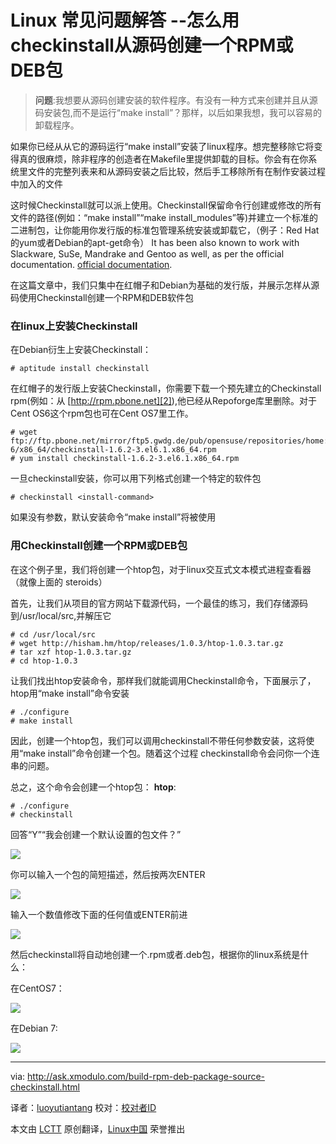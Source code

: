 Linux 常见问题解答 --怎么用checkinstall从源码创建一个RPM或DEB包
================================================================================
> **问题**:我想要从源码创建安装的软件程序。有没有一种方式来创建并且从源码安装包,而不是运行“make install”？那样，以后如果我想，我可以容易的卸载程序。

如果你已经从从它的源码运行“make install”安装了linux程序。想完整移除它将变得真的很麻烦，除非程序的创造者在Makefile里提供卸载的目标。你会有在你系统里文件的完整列表来和从源码安装之后比较，然后手工移除所有在制作安装过程中加入的文件


这时候Checkinstall就可以派上使用。Checkinstall保留命令行创建或修改的所有文件的路径(例如：“make install”“make install_modules”等)并建立一个标准的二进制包，让你能用你发行版的标准包管理系统安装或卸载它，（例子：Red Hat的yum或者Debian的apt-get命令） It has been also known to work with Slackware, SuSe, Mandrake and Gentoo as well, as per the official documentation. [official documentation][1].

在这篇文章中，我们只集中在红帽子和Debian为基础的发行版，并展示怎样从源码使用Checkinstall创建一个RPM和DEB软件包

### 在linux上安装Checkinstall ###

在Debian衍生上安装Checkinstall：

    # aptitude install checkinstall 

在红帽子的发行版上安装Checkinstall，你需要下载一个预先建立的Checkinstall rpm(例如：从 [http://rpm.pbone.net][2]),他已经从Repoforge库里删除。对于Cent OS6这个rpm包也可在Cent OS7里工作。

    # wget ftp://ftp.pbone.net/mirror/ftp5.gwdg.de/pub/opensuse/repositories/home:/ikoinoba/CentOS_CentOS-6/x86_64/checkinstall-1.6.2-3.el6.1.x86_64.rpm
    # yum install checkinstall-1.6.2-3.el6.1.x86_64.rpm 

一旦checkinstall安装，你可以用下列格式创建一个特定的软件包

    # checkinstall <install-command> 

如果没有参数，默认安装命令“make install”将被使用

### 用Checkinstall创建一个RPM或DEB包 ###

在这个例子里，我们将创建一个htop包，对于linux交互式文本模式进程查看器（就像上面的 steroids）


首先，让我们从项目的官方网站下载源代码，一个最佳的练习，我们存储源码到/usr/local/src,并解压它

    # cd /usr/local/src
    # wget http://hisham.hm/htop/releases/1.0.3/htop-1.0.3.tar.gz
    # tar xzf htop-1.0.3.tar.gz
    # cd htop-1.0.3 

让我们找出htop安装命令，那样我们就能调用Checkinstall命令，下面展示了，htop用“make install”命令安装

    # ./configure
    # make install 

因此，创建一个htop包，我们可以调用checkinstall不带任何参数安装，这将使用“make install”命令创建一个包。随着这个过程 checkinstall命令会问你一个连串的问题。

总之，这个命令会创建一个htop包： **htop**:

    # ./configure
    # checkinstall 

回答“Y”“我会创建一个默认设置的包文件？”

![](https://farm6.staticflickr.com/5577/15118597217_1fdd0e0346_z.jpg)

你可以输入一个包的简短描述，然后按两次ENTER

![](https://farm4.staticflickr.com/3898/15118442190_604b71d9af.jpg)

输入一个数值修改下面的任何值或ENTER前进

![](https://farm4.staticflickr.com/3898/15118442180_428de59d68_z.jpg)

然后checkinstall将自动地创建一个.rpm或者.deb包，根据你的linux系统是什么：

在CentOS7：

![](https://farm4.staticflickr.com/3921/15282103066_5d688b2217_z.jpg)

在Debian 7:

![](https://farm4.staticflickr.com/3905/15118383009_4909a7c17b_z.jpg)

--------------------------------------------------------------------------------

via: http://ask.xmodulo.com/build-rpm-deb-package-source-checkinstall.html

译者：[luoyutiantang](https://github.com/译者ID)
校对：[校对者ID](https://github.com/校对者ID)

本文由 [LCTT](https://github.com/LCTT/TranslateProject) 原创翻译，[Linux中国](http://linux.cn/) 荣誉推出

[1]:http://checkinstall.izto.org/docs/README
[2]:http://rpm.pbone.net/
[3]:http://ask.xmodulo.com/install-htop-centos-rhel.html
